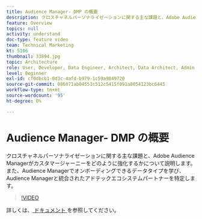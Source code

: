 ```yaml
---
title: Audience Manager- DMP の概要
description: クロスチャネルパーソナライゼーションに関する主な課題と、Adobe Audience Managerがカスタマージャーニーをどのように強化するかについて説明します。 また、Audience Managerでオンボーディングできるデータタイプを学び、Audience Managerと統合されたアドテックエコシステムパートナーを特定します。
feature: Overview
topics: null
activity: understand
doc-type: feature video
team: Technical Marketing
kt: 5106
thumbnail: 33894.jpg
topic: Architecture
role: User, Developer, Data Engineer, Architect, Data Architect, Admin, Leader
level: Beginner
exl-id: cf0dbcb1-0d3c-4afd-b979-1c59a9849720
source-git-commit: 086071ab04551c512c5415f091a8054123bc6445
workflow-type: tm+mt
source-wordcount: '95'
ht-degree: 0%

---
```


# Audience Manager- DMP の概要

クロスチャネルパーソナライゼーションに関する主な課題と、Adobe Audience Managerがカスタマージャーニーをどのように強化するかについて説明します。 また、Audience Managerでオンボーディングできるデータタイプを学び、Audience Managerと統合されたアドテックエコシステムパートナーを特定します。

>[!VIDEO](https://video.tv.adobe.com/v/37109/?quality=12&captions=jpn)

詳しくは、[ ドキュメント ](https://experienceleague.adobe.com/docs/audience-manager/user-guide/overview/aam-overview.html?lang=ja) を参照してください。
